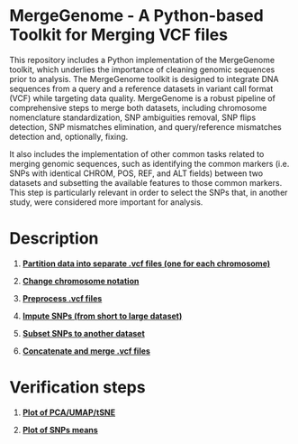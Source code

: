 # MergeGenome - A Python-based Toolkit for Merging VCF files

This repository includes a Python implementation of the MergeGenome toolkit, which underlies the importance of cleaning genomic sequences prior to analysis. The MergeGenome toolkit is designed to integrate DNA sequences from a query and a reference datasets in variant call format (VCF) while targeting data quality. MergeGenome is a robust pipeline of comprehensive steps to merge both datasets, including chromosome nomenclature standardization, SNP ambiguities removal, SNP flips detection, SNP mismatches elimination, and query/reference mismatches detection and, optionally, fixing.

It also includes the implementation of other common tasks related to merging genomic sequences, such as identifying the common markers (i.e. SNPs with identical CHROM, POS, REF, and ALT fields) between two datasets and subsetting the available features to those common markers. This step is particularly relevant in order to select the SNPs that, in another study, were considered more important for analysis.

# Description

1. **[Partition data into separate .vcf files (one for each chromosome)](readmes/README_1_partition_into_separate_files.md)**

2. **[Change chromosome notation](readmes/README_2_change_chrom_notation.md)**

3. **[Preprocess .vcf files](readmes/README_3_preprocess_vcf_files.md)**

4. **[Impute SNPs (from short to large dataset)](readmes/README_4_impute.md)**

5. **[Subset SNPs to another dataset](readmes/README_5_snps_subsetting.md)**

6. **[Concatenate and merge .vcf files](readmes/README_6_concatenate_and_merge_vcf_files.md)**

# Verification steps

1. **[Plot of PCA/UMAP/tSNE](readmes/README_1_make_pca_plots.md)**

3. **[Plot of SNPs means](readmes/README_2_plot_snps_means.md)**
